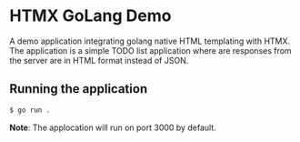 # HTMX GoLang Demo
A demo application integrating golang native HTML templating with HTMX. The application is a simple TODO list application where are responses from the server are in HTML format instead of JSON.


## Running the application
```bash
$ go run .
```

**Note**: The applocation will run on port 3000 by default.